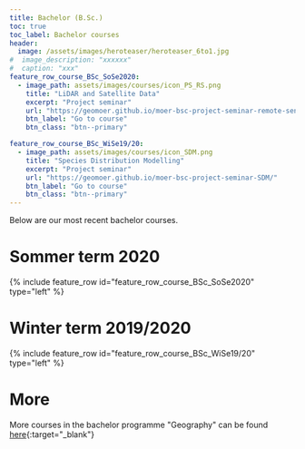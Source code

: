 ```yaml
---
title: Bachelor (B.Sc.)
toc: true
toc_label: Bachelor courses
header:
  image: /assets/images/heroteaser/heroteaser_6to1.jpg
#  image_description: "xxxxxx"
#  caption: "xxx"
feature_row_course_BSc_SoSe2020:
  - image_path: assets/images/courses/icon_PS_RS.png
    title: "LiDAR and Satellite Data"
    excerpt: "Project seminar"
    url: "https://geomoer.github.io/moer-bsc-project-seminar-remote-sensing/"
    btn_label: "Go to course"
    btn_class: "btn--primary"

feature_row_course_BSc_WiSe19/20:
  - image_path: assets/images/courses/icon_SDM.png
    title: "Species Distribution Modelling"
    excerpt: "Project seminar"
    url: "https://geomoer.github.io/moer-bsc-project-seminar-SDM/"
    btn_label: "Go to course"
    btn_class: "btn--primary"
---
```


Below are our most recent bachelor courses.

<!--more-->


# Sommer term 2020

{% include feature_row id="feature_row_course_BSc_SoSe2020" type="left" %}


# Winter term 2019/2020

{% include feature_row id="feature_row_course_BSc_WiSe19/20" type="left" %}



# More

More courses in the bachelor programme "Geography" can be found [here](https://oer.uni-marburg.de/goto.php?target=cat_1651239&client_id=UNIMR){:target="_blank"}



